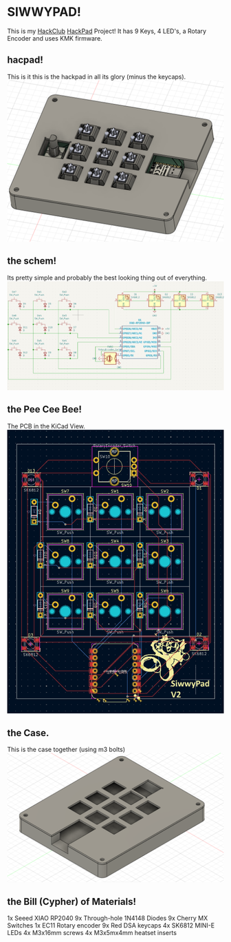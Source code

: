 # SIWWYPAD!
This is my [HackClub](https://hackclub.com/) [HackPad](https://hackpad.hackclub.com/) Project!
It has 9 Keys, 4 LED's, a Rotary Encoder and uses KMK firmware.

## hacpad!
This is it this is the hackpad in all its glory (minus the keycaps).
![tengo hacer pad](media/fullcase.png)

## the schem!
Its pretty simple and probably the best looking thing out of everything.
![Schematic](media/schemmy.png)

## the Pee Cee Bee!
The PCB in the KiCad View.
![PCB](media/PCB.png)

## the Case.
This is the case together (using m3 bolts)
![da case](media/case.png)

## the Bill (Cypher) of Materials!

1x Seeed XIAO RP2040
9x Through-hole 1N4148 Diodes
9x Cherry MX Switches
1x EC11 Rotary encoder
9x Red DSA keycaps
4x SK6812 MINI-E LEDs
4x M3x16mm screws
4x M3x5mx4mm heatset inserts